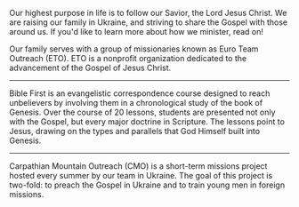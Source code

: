 Our highest purpose in life is to follow our Savior, the Lord Jesus Christ. We are raising our family in Ukraine, and striving to share the Gospel with those around us. If you'd like to learn more about how we minister, read on!

<article-spacer heightSm="16" />

<article-svg name="eto-logo" width="200" alt="Euro Team Outreach" />

Our family serves with a group of missionaries known as Euro Team Outreach (ETO). ETO is a nonprofit organization dedicated to the advancement of the Gospel of Jesus Christ.

<article-button text="Visit euroteamoutreach.org" path="https://euroteamoutreach.org/" :outline="true" :external="true" margin="t"/>

---

<article-svg name="bible-first" width="400" alt="Bible First" />

Bible First is an evangelistic correspondence course designed to reach unbelievers by involving them in a chronological study of the book of Genesis. Over the course of 20 lessons, students are presented not only with the Gospel, but every major doctrine in Scripture. The lessons point to Jesus, drawing on the types and parallels that God Himself built into Genesis.

<article-button text="Visit getbiblefirst.com" path="https://getbiblefirst.com/" :outline="true" :external="true" margin="t" />

---

<article-svg name="cmo-logo" width="250" alt="Carpathian Mountain Outreach" />

Carpathian Mountain Outreach (CMO) is a short-term missions project hosted every summer by our team in Ukraine. The goal of this project is two-fold: to preach the Gospel in Ukraine and to train young men in foreign missions.

<article-button text="Visit cmoproject.org" path="https://cmoproject.org/" :outline="true" :external="true" margin="t" />

